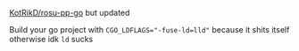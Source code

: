 [KotRikD/rosu-pp-go](https://github.com/KotRikD/rosu-pp-go) but updated

Build your go project with `CGO_LDFLAGS="-fuse-ld=lld"` because it shits itself otherwise idk `ld` sucks
